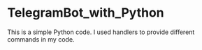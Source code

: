 # TelegramBot_with_Python
This is a simple Python code. I used handlers to provide different commands in my code.
